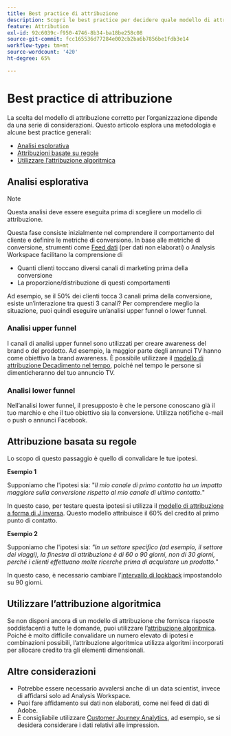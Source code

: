 ```yaml
---
title: Best practice di attribuzione
description: Scopri le best practice per decidere quale modello di attribuzione utilizzare.
feature: Attribution
exl-id: 92c6039c-f950-4746-8b34-ba18be258c08
source-git-commit: fcc165536d77284e002cb2ba6b7856be1fdb3e14
workflow-type: tm+mt
source-wordcount: '420'
ht-degree: 65%

---
```


# Best practice di attribuzione

La scelta del modello di attribuzione corretto per l’organizzazione dipende da una serie di considerazioni. Questo articolo esplora una metodologia e alcune best practice generali:

* [Analisi esplorativa](#exploratory-analysis)
* [Attribuzioni basate su regole](#rule-base-attribution)
* [Utilizzare l’attribuzione algoritmica](#use-algorithmic-attribution)

## Analisi esplorativa

>[!NOTE]
>Questa analisi deve essere eseguita prima di scegliere un modello di attribuzione.

Questa fase consiste inizialmente nel comprendere il comportamento del cliente e definire le metriche di conversione. In base alle metriche di conversione, strumenti come [Feed dati](/help/export/analytics-data-feed/data-feed-overview.md) (per dati non elaborati) o Analysis Workspace facilitano la comprensione di

* Quanti clienti toccano diversi canali di marketing prima della conversione
* La proporzione/distribuzione di questi comportamenti

Ad esempio, se il 50% dei clienti tocca 3 canali prima della conversione, esiste un’interazione tra questi 3 canali?
Per comprendere meglio la situazione, puoi quindi eseguire un’analisi upper funnel o lower funnel.

### Analisi upper funnel

I canali di analisi upper funnel sono utilizzati per creare awareness del brand o del prodotto. Ad esempio, la maggior parte degli annunci TV hanno come obiettivo la brand awareness. È possibile utilizzare il [modello di attribuzione Decadimento nel tempo](/help/analyze/analysis-workspace/attribution/models.md), poiché nel tempo le persone si dimenticheranno del tuo annuncio TV.

### Analisi lower funnel

Nell’analisi lower funnel, il presupposto è che le persone conoscano già il tuo marchio e che il tuo obiettivo sia la conversione. Utilizza notifiche e-mail o push o annunci Facebook.

## Attribuzione basata su regole

Lo scopo di questo passaggio è quello di convalidare le tue ipotesi.

**Esempio 1**

Supponiamo che l&#39;ipotesi sia: &quot;*Il mio canale di primo contatto ha un impatto maggiore sulla conversione rispetto al mio canale di ultimo contatto.*&quot;

In questo caso, per testare questa ipotesi si utilizza il [modello di attribuzione a forma di J inversa](/help/analyze/analysis-workspace/attribution/models.md). Questo modello attribuisce il 60% del credito al primo punto di contatto.

**Esempio 2**

Supponiamo che l&#39;ipotesi sia: *&quot;In un settore specifico (ad esempio, il settore dei viaggi), la finestra di attribuzione è di 60 o 90 giorni, non di 30 giorni, perché i clienti effettuano molte ricerche prima di acquistare un prodotto.*&quot;

In questo caso, è necessario cambiare l’[intervallo di lookback](/help/analyze/analysis-workspace/attribution/models.md) impostandolo su 90 giorni.

## Utilizzare l’attribuzione algoritmica

Se non disponi ancora di un modello di attribuzione che fornisca risposte soddisfacenti a tutte le domande, puoi utilizzare l’[attribuzione algoritmica](/help/analyze/analysis-workspace/attribution/algorithmic.md). Poiché è molto difficile convalidare un numero elevato di ipotesi e combinazioni possibili, l’attribuzione algoritmica utilizza algoritmi incorporati per allocare credito tra gli elementi dimensionali.

## Altre considerazioni

* Potrebbe essere necessario avvalersi anche di un data scientist, invece di affidarsi solo ad Analysis Workspace.
* Puoi fare affidamento sui dati non elaborati, come nei feed di dati di Adobe.
* È consigliabile utilizzare [Customer Journey Analytics](https://experienceleague.adobe.com/en/docs/analytics-platform/using/cja-overview/cja-b2c-overview/cja-overview), ad esempio, se si desidera considerare i dati relativi alle impression.
